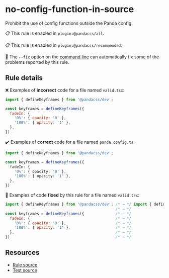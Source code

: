 [//]: # (This file is generated by eslint-docgen. Do not edit it directly.)

# no-config-function-in-source

Prohibit the use of config functions outside the Panda config.

📋 This rule is enabled in `plugin:@pandacss/all`.

📋 This rule is enabled in `plugin:@pandacss/recommended`.

🔧 The `--fix` option on the [command line](https://eslint.org/docs/user-guide/command-line-interface#fixing-problems) can automatically fix some of the problems reported by this rule.

## Rule details

❌ Examples of **incorrect** code for a file named `valid.tsx`:
```js
import { defineKeyframes } from '@pandacss/dev';

const keyframes = defineKeyframes({
  fadeIn: {
    '0%': { opacity: '0' },
    '100%': { opacity: '1' },
  },
})
```

✔️ Examples of **correct** code for a file named `panda.config.ts`:
```ts
import { defineKeyframes } from '@pandacss/dev';

const keyframes = defineKeyframes({
  fadeIn: {
    '0%': { opacity: '0' },
    '100%': { opacity: '1' },
  },
})
```

🔧 Examples of code **fixed** by this rule for a file named `valid.tsx`:
```js
import { defineKeyframes } from '@pandacss/dev'; /* → */ import { defineKeyframes } from '@pandacss/dev';
                                                 /* → */
const keyframes = defineKeyframes({              /* → */
  fadeIn: {                                      /* → */
    '0%': { opacity: '0' },                      /* → */
    '100%': { opacity: '1' },                    /* → */
  },                                             /* → */
})                                               /* → */
```

## Resources

* [Rule source](/plugin/src/rules/no-config-function-in-source.ts)
* [Test source](/test/no-config-function-in-source.test.ts)
